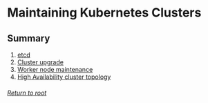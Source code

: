 # Maintaining Kubernetes Clusters

## Summary

1. [etcd](01etcd.md)
2. [Cluster upgrade]()
3. [Worker node maintenance]()
4. [High Availability cluster topology]()

###### [Return to root](https://github.com/l12f3r/CKAstudy/)